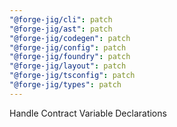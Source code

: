 ```yaml
---
"@forge-jig/cli": patch
"@forge-jig/ast": patch
"@forge-jig/codegen": patch
"@forge-jig/config": patch
"@forge-jig/foundry": patch
"@forge-jig/layout": patch
"@forge-jig/tsconfig": patch
"@forge-jig/types": patch
---
```


Handle Contract Variable Declarations
